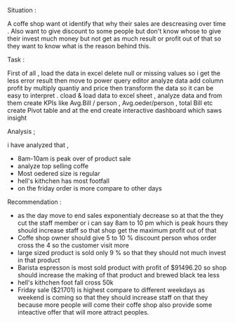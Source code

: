 Situation : 

A coffe shop want ot identify that why their sales are descreasing over time . Also want to give discount to some people but don't  know whose to give their invest much money but not get as much result or profit out of that so they want to know what is the reason behind this.

Task : 

First of all , load the data in excel delete null or missing values so i get the less error result then move to power query editor analyze data add column profit by multiply quantiy and price then transform the data so it can be easy to interpret . cload & load data to excel sheet , analyze data and from them create KPIs like Avg.Bill / person , Avg.oeder/person , total Bill etc create Pivot table and at the end create interactive dashboard which saws insight 

Analysis ;

i have analyzed that ,
- 8am-10am is peak over of product sale
- analyze top selling coffe
- Most oedered size is regular
- hell's kithchen has most footfall
- on the friday order is more compare to other days

Recommendation :

- as the day move to end sales exponentialy decrease so at that the they cut the staff member or i can say 8am to 10 pm which is peak hours they should increase staff so that shop get the maximum profit out of that
- Coffe shop owner should give 5 to 10 % discount person whos order cross the 4 so the customer visit more
- large sized product is sold only 9 % so that they should not much invest in that product
- Barista espresson is most sold product with profit of $91496.20 so shop should increase the making of that product and brewed black tea less
- hell's kithchen foot fall cross 50k
- Friday sale ($21701) is highest compare to different weekdays as weekend is coming so that they should increase staff on that they because more people will come their coffe shop also provide some inteactive offer that will more attract peoples. 
